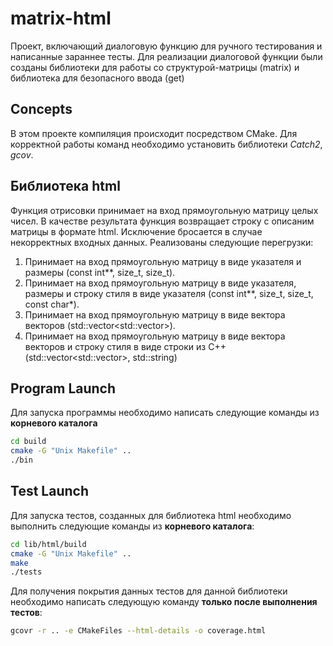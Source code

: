 # matrix-html
Проект, включающий диалоговую функцию для ручного тестирования и написанные зараннее тесты.
Для реализации диалоговой функции были созданы библиотеки для работы со структурой-матрицы (matrix) и библиотека для безопасного ввода (get)
## Concepts
В этом проекте компиляция происходит посредством CMake.
Для корректной работы команд необходимо установить библиотеки *Catch2*, *gcov*.
## Библиотека html
Функция отрисовки принимает на вход прямоугольную матрицу целых чисел. В качестве результата функция возвращает строку с описаним матрицы в формате html.
Исключение бросается в случае некорректных входных данных.
Реализованы следующие перегрузки:
1. Принимает на вход прямоугольную матрицу в виде указателя и размеры (const int**, size_t, size_t).
2. Принимает на вход прямоугольную матрицу в виде указателя, размеры и строку стиля в виде указателя (const int**, size_t, size_t, const char*).
3. Принимает на вход прямоугольную матрицу в виде вектора векторов (std::vector<std::vector<int>>).
4. Принимает на вход прямоугольную матрицу в виде вектора векторов и строку стиля в виде строки из C++ (std::vector<std::vector<int>>, std::string)
## Program Launch
Для запуска программы необходимо написать следующие команды из **корневого каталога**
```bash
cd build
cmake -G "Unix Makefile" ..
./bin
```
## Test Launch
Для запуска тестов, созданных для библиотека html необходимо выполнить следующие команды из **корневого каталога**:
```bash
cd lib/html/build
cmake -G "Unix Makefile" ..
make
./tests
```
Для получения покрытия данных тестов для данной библиотеки необходимо написать следующую команду **только после выполнения тестов**:
```bash
gcovr -r .. -e CMakeFiles --html-details -o coverage.html
```
